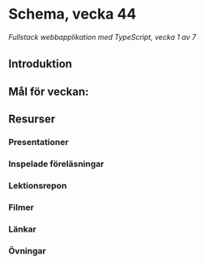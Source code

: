 # Schema, vecka 44
###### Fullstack webbapplikation med TypeScript, vecka 1 av 7

## Introduktion



## Mål för veckan:



## Resurser

### Presentationer


### Inspelade föreläsningar


### Lektionsrepon


### Filmer


### Länkar


### Övningar








